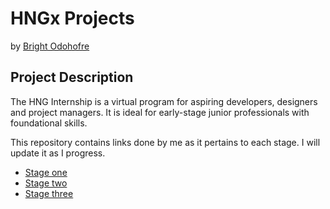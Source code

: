 # HNGx Projects

by [Bright Odohofre](https://twitter.com/B_Odohofre)

## Project Description

The HNG Internship is a virtual program for aspiring developers, designers and project managers. It is ideal for early-stage junior professionals with foundational skills.

This repository contains links done by me as it pertains to each stage. I will update it as I progress.

- [Stage one](https://odohofre.github.io/HNGX/stage-1/)
- [Stage two](https://moviebox-blush.vercel.app/)
- [Stage three](https://dnd-image-gallery-pi.vercel.app/gallery)
